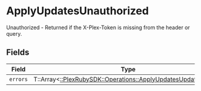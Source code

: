 # ApplyUpdatesUnauthorized

Unauthorized - Returned if the X-Plex-Token is missing from the header or query.


## Fields

| Field                                                                                                                  | Type                                                                                                                   | Required                                                                                                               | Description                                                                                                            |
| ---------------------------------------------------------------------------------------------------------------------- | ---------------------------------------------------------------------------------------------------------------------- | ---------------------------------------------------------------------------------------------------------------------- | ---------------------------------------------------------------------------------------------------------------------- |
| `errors`                                                                                                               | T::Array<[::PlexRubySDK::Operations::ApplyUpdatesUpdaterErrors](../../models/operations/applyupdatesupdatererrors.md)> | :heavy_minus_sign:                                                                                                     | N/A                                                                                                                    |